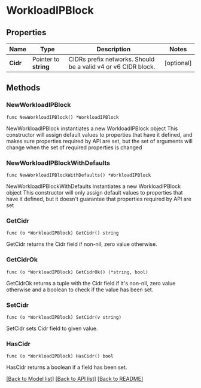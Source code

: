# WorkloadIPBlock

## Properties

Name | Type | Description | Notes
------------ | ------------- | ------------- | -------------
**Cidr** | Pointer to **string** | CIDRs prefix networks. Should be a valid v4 or v6 CIDR block. | [optional] 

## Methods

### NewWorkloadIPBlock

`func NewWorkloadIPBlock() *WorkloadIPBlock`

NewWorkloadIPBlock instantiates a new WorkloadIPBlock object
This constructor will assign default values to properties that have it defined,
and makes sure properties required by API are set, but the set of arguments
will change when the set of required properties is changed

### NewWorkloadIPBlockWithDefaults

`func NewWorkloadIPBlockWithDefaults() *WorkloadIPBlock`

NewWorkloadIPBlockWithDefaults instantiates a new WorkloadIPBlock object
This constructor will only assign default values to properties that have it defined,
but it doesn't guarantee that properties required by API are set

### GetCidr

`func (o *WorkloadIPBlock) GetCidr() string`

GetCidr returns the Cidr field if non-nil, zero value otherwise.

### GetCidrOk

`func (o *WorkloadIPBlock) GetCidrOk() (*string, bool)`

GetCidrOk returns a tuple with the Cidr field if it's non-nil, zero value otherwise
and a boolean to check if the value has been set.

### SetCidr

`func (o *WorkloadIPBlock) SetCidr(v string)`

SetCidr sets Cidr field to given value.

### HasCidr

`func (o *WorkloadIPBlock) HasCidr() bool`

HasCidr returns a boolean if a field has been set.


[[Back to Model list]](../README.md#documentation-for-models) [[Back to API list]](../README.md#documentation-for-api-endpoints) [[Back to README]](../README.md)


